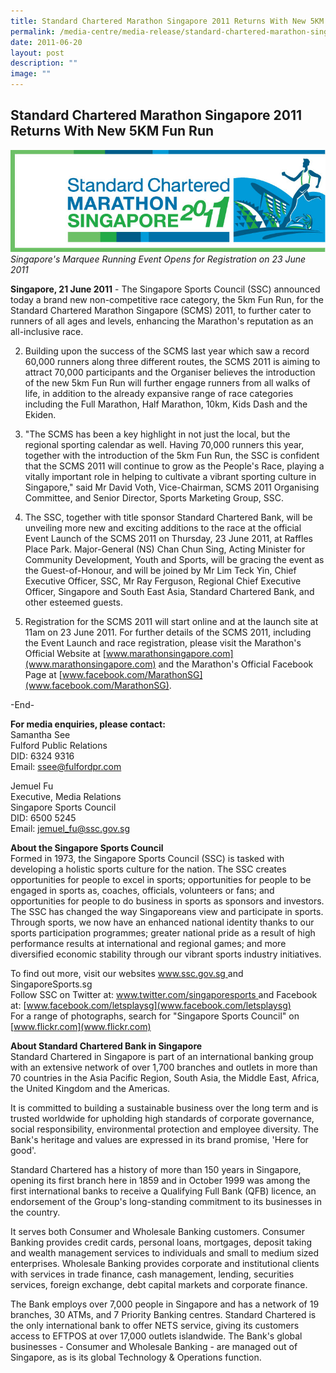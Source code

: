 ```yaml
---
title: Standard Chartered Marathon Singapore 2011 Returns With New 5KM Fun Run
permalink: /media-centre/media-release/standard-chartered-marathon-singapore-2011-returns-with-new-5km-fun-run/
date: 2011-06-20
layout: post
description: ""
image: ""
---
```

## **Standard Chartered Marathon Singapore 2011 Returns With New 5KM Fun Run**

![](/images/Media%20Centre/Media%20Release/2011/Jun/Standardcharteredrun2011.jpeg)
*Singapore's Marquee Running Event Opens for Registration on 23 June 2011*

**Singapore, 21 June 2011** - The Singapore Sports Council (SSC) announced today a brand new non-competitive race category, the 5km Fun Run, for the Standard Chartered Marathon Singapore (SCMS) 2011, to further cater to runners of all ages and levels, enhancing the Marathon's reputation as an all-inclusive race.

2. Building upon the success of the SCMS last year which saw a record 60,000 runners along three different routes, the SCMS 2011 is aiming to attract 70,000 participants and the Organiser believes the introduction of the new 5km Fun Run will further engage runners from all walks of life, in addition to the already expansive range of race categories including the Full Marathon, Half Marathon, 10km, Kids Dash and the Ekiden.

3. "The SCMS has been a key highlight in not just the local, but the regional sporting calendar as well. Having 70,000 runners this year, together with the introduction of the 5km Fun Run, the SSC is confident that the SCMS 2011 will continue to grow as the People's Race, playing a vitally important role in helping to cultivate a vibrant sporting culture in Singapore," said Mr David Voth, Vice-Chairman, SCMS 2011 Organising Committee, and Senior Director, Sports Marketing Group, SSC.

4. The SSC, together with title sponsor Standard Chartered Bank, will be unveiling more new and exciting additions to the race at the official Event Launch of the SCMS 2011 on Thursday, 23 June 2011, at Raffles Place Park. Major-General (NS) Chan Chun Sing, Acting Minister for Community Development, Youth and Sports, will be gracing the event as the Guest-of-Honour, and will be joined by Mr Lim Teck Yin, Chief Executive Officer, SSC, Mr Ray Ferguson, Regional Chief Executive Officer, Singapore and South East Asia, Standard Chartered Bank, and other esteemed guests.

5. Registration for the SCMS 2011 will start online and at the launch site at 11am on 23 June 2011. For further details of the SCMS 2011, including the Event Launch and race registration, please visit the Marathon's Official Website at [www.marathonsingapore.com](www.marathonsingapore.com) and the Marathon's Official Facebook Page at [www.facebook.com/MarathonSG](www.facebook.com/MarathonSG).

-End-

**For media enquiries, please contact:**
<br>
Samantha See
<br>Fulford Public Relations
<br>DID: 6324 9316
<br>Email: [ssee@fulfordpr.com](ssee@fulfordpr.com)

Jemuel Fu
<br>Executive, Media Relations
<br>Singapore Sports Council
<br>DID: 6500 5245
<br>Email: [jemuel_fu@ssc.gov.sg](jemuel_fu@ssc.gov.sg)


**About the Singapore Sports Council**
<br>
Formed in 1973, the Singapore Sports Council (SSC) is tasked with developing a holistic sports culture for the nation. The SSC creates opportunities for people to excel in sports; opportunities for people to be engaged in sports as, coaches, officials, volunteers or fans; and opportunities for people to do business in sports as sponsors and investors. The SSC has changed the way Singaporeans view and participate in sports. Through sports, we now have an enhanced national identity thanks to our sports participation programmes; greater national pride as a result of high performance results at international and regional games; and more diversified economic stability through our vibrant sports industry initiatives.

To find out more, visit our websites [www.ssc.gov.sg ](www.ssc.gov.sg )and SingaporeSports.sg
<br>
Follow SSC on Twitter at: [www.twitter.com/singaporesports ](www.twitter.com/singaporesports )and Facebook at: [www.facebook.com/letsplaysg](www.facebook.com/letsplaysg)
<br>
For a range of photographs, search for "Singapore Sports Council" on [www.flickr.com](www.flickr.com)

**About Standard Chartered Bank in Singapore**
<br>
Standard Chartered in Singapore is part of an international banking group with an extensive network of over 1,700 branches and outlets in more than 70 countries in the Asia Pacific Region, South Asia, the Middle East, Africa, the United Kingdom and the Americas.

It is committed to building a sustainable business over the long term and is trusted worldwide for upholding high standards of corporate governance, social responsibility, environmental protection and employee diversity. The Bank's heritage and values are expressed in its brand promise, 'Here for good'.

Standard Chartered has a history of more than 150 years in Singapore, opening its first branch here in 1859 and in October 1999 was among the first international banks to receive a Qualifying Full Bank (QFB) licence, an endorsement of the Group's long-standing commitment to its businesses in the country.

It serves both Consumer and Wholesale Banking customers. Consumer Banking provides credit cards, personal loans, mortgages, deposit taking and wealth management services to individuals and small to medium sized enterprises. Wholesale Banking provides corporate and institutional clients with services in trade finance, cash management, lending, securities services, foreign exchange, debt capital markets and corporate finance.

The Bank employs over 7,000 people in Singapore and has a network of 19 branches, 30 ATMs, and 7 Priority Banking centres. Standard Chartered is the only international bank to offer NETS service, giving its customers access to EFTPOS at over 17,000 outlets islandwide. The Bank's global businesses - Consumer and Wholesale Banking - are managed out of Singapore, as is its global Technology & Operations function.